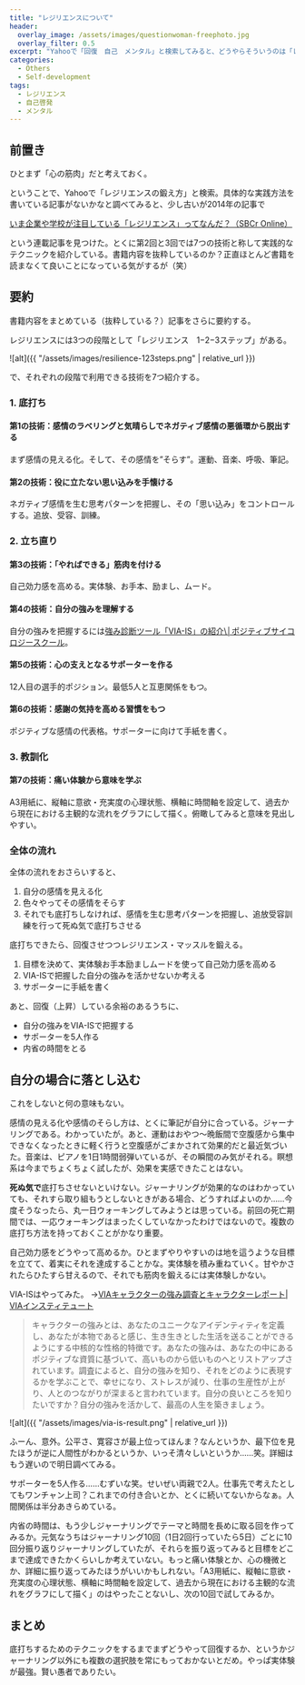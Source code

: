 ```yaml
---
title: "レジリエンスについて"
header:
  overlay_image: /assets/images/questionwoman-freephoto.jpg
  overlay_filter: 0.5
excerpt: "Yahooで「回復　自己　メンタル」と検索してみると、どうやらそういうのは「レジリエンス」というらしい。どっかで聞いたような、まあ何も覚えてないけど。"
categories:
  - Others
  - Self-development
tags:
  - レジリエンス
  - 自己啓発
  - メンタル
---
```


## 前置き

ひとまず「心の筋肉」だと考えておく。

ということで、Yahooで「レジリエンスの鍛え方」と検索。具体的な実践方法を書いている記事がないかなと調べてみると、少し古いが2014年の記事で

[いま企業や学校が注目している「レジリエンス」ってなんだ？（SBCr Online）](https://online.sbcr.jp/2014/11/003862.html)

という連載記事を見つけた。とくに第2回と3回では7つの技術と称して実践的なテクニックを紹介している。書籍内容を抜粋しているのか？正直ほとんど書籍を読まなくて良いことになっている気がするが（笑）

## 要約

書籍内容をまとめている（抜粋している？）記事をさらに要約する。

レジリエンスには3つの段階として「レジリエンス　1−2−3ステップ」がある。

![alt]({{ "/assets/images/resilience-123steps.png" | relative_url }})

で、それぞれの段階で利用できる技術を7つ紹介する。

### 1. 底打ち

#### 第1の技術：感情のラベリングと気晴らしでネガティブ感情の悪循環から脱出する

まず感情の見える化。そして、その感情を”そらす”。運動、音楽、呼吸、筆記。

#### 第2の技術：役に立たない思い込みを手懐ける

ネガティブ感情を生む思考パターンを把握し、その「思い込み」をコントロールする。追放、受容、訓練。

### 2. 立ち直り

#### 第3の技術：「やればできる」筋肉を付ける

自己効力感を高める。実体験、お手本、励まし、ムード。

#### 第4の技術：自分の強みを理解する

自分の強みを把握するには[強み診断ツール「VIA-IS」の紹介\│ポジティブサイコロジースクール](http://www.positivepsych.jp/via.html)。

#### 第5の技術：心の支えとなるサポーターを作る

12人目の選手的ポジション。最低5人と互恵関係をもつ。

#### 第6の技術：感謝の気持を高める習慣をもつ

ポジティブな感情の代表格。サポーターに向けて手紙を書く。

### 3. 教訓化

#### 第7の技術：痛い体験から意味を学ぶ

A3用紙に、縦軸に意欲・充実度の心理状態、横軸に時間軸を設定して、過去から現在における主観的な流れをグラフにして描く。俯瞰してみると意味を見出しやすい。

### 全体の流れ

全体の流れをおさらいすると、

1. 自分の感情を見える化
2. 色々やってその感情をそらす
3. それでも底打ちしなければ、感情を生む思考パターンを把握し、追放受容訓練を行って死ぬ気で底打ちさせる

底打ちできたら、回復させつつレジリエンス・マッスルを鍛える。

1. 目標を決めて、実体験お手本励ましムードを使って自己効力感を高める
2. VIA-ISで把握した自分の強みを活かせないか考える
3. サポーターに手紙を書く

あと、回復（上昇）している余裕のあるうちに、

- 自分の強みをVIA-ISで把握する
- サポーターを5人作る
- 内省の時間をとる

## 自分の場合に落とし込む

これをしないと何の意味もない。

感情の見える化や感情のそらし方は、とくに筆記が自分に合っている。ジャーナリングである。わかっていたが。あと、運動はおやつ〜晩飯間で空腹感から集中できなくなったときに軽く行うと空腹感がごまかされて効果的だと最近気づいた。音楽は、ピアノを1日1時間弱弾いているが、その瞬間のみ気がそれる。瞑想系は今までちょくちょく試したが、効果を実感できたことはない。

**死ぬ気で**底打ちさせないといけない。ジャーナリングが効果的なのはわかっていても、それすら取り組もうとしないときがある場合、どうすればよいのか……今度そうなったら、丸一日ウォーキングしてみようとは思っている。前回の死亡期間では、一応ウォーキングはまったくしていなかったわけではないので。複数の底打ち方法を持っておくことがかなり重要。

自己効力感をどうやって高めるか。ひとまずやりやすいのは地を這うような目標を立てて、着実にそれを達成することかな。実体験を積み重ねていく。甘やかされたらひたすら甘えるので、それでも筋肉を鍛えるには実体験しかない。

VIA-ISはやってみた。
→[VIAキャラクターの強み調査とキャラクターレポート\| VIAインスティテュート](https://www.viacharacter.org/)

>キャラクターの強みとは、あなたのユニークなアイデンティティを定義し、あなたが本物であると感じ、生き生きとした生活を送ることができるようにする中核的な性格的特徴です。あなたの強みは、あなたの中にあるポジティブな資質に基づいて、高いものから低いものへとリストアップされています。調査によると、自分の強みを知り、それをどのように表現するかを学ぶことで、幸せになり、ストレスが減り、仕事の生産性が上がり、人とのつながりが深まると言われています。自分の良いところを知りたいですか？自分の強みを活かして、最高の人生を築きましょう。

![alt]({{ "/assets/images/via-is-result.png" | relative_url }})

ふーん、意外。公平さ、寛容さが最上位ってほんま？なんというか、最下位を見たほうが逆に人間性がわかるというか、いっそ清々しいというか……笑。詳細はもう遅いので明日調べてみる。

サポーターを5人作る……むずいな笑。せいぜい両親で2人。仕事先で考えたとしてもワンチャン上司？これまでの付き合いとか、とくに続いてないからなぁ。人間関係は半分あきらめている。

内省の時間は、もう少しジャーナリングでテーマと時間を長めに取る回を作ってみるか。元気なうちはジャーナリング10回（1日2回行っていたら5日）ごとに10回分振り返りジャーナリングしていたが、それらを振り返ってみると目標をどこまで達成できたかくらいしか考えていない。もっと痛い体験とか、心の機微とか、詳細に振り返ってみたほうがいいかもしれない。「A3用紙に、縦軸に意欲・充実度の心理状態、横軸に時間軸を設定して、過去から現在における主観的な流れをグラフにして描く」のはやったことないし、次の10回で試してみるか。

## まとめ

底打ちするためのテクニックをするまでまずどうやって回復するか、というかジャーナリング以外にも複数の選択肢を常にもっておかないとだめ。やっぱ実体験が最強。賢い愚者でありたい。
